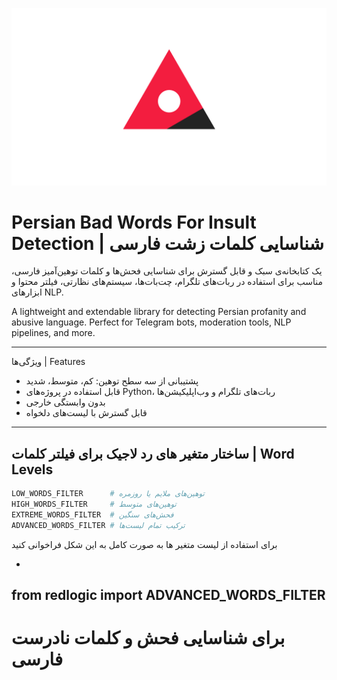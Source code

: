 ![Red Logic Logo](https://github.com/theredlogic/Red-Logic-Filters/raw/main/pic.jpg)

# Persian Bad Words For Insult Detection | شناسایی کلمات زشت فارسی

یک کتابخانه‌ی سبک و قابل گسترش برای شناسایی فحش‌ها و کلمات توهین‌آمیز فارسی، مناسب برای استفاده در ربات‌های تلگرام، چت‌بات‌ها، سیستم‌های نظارتی، فیلتر محتوا و ابزارهای NLP.

A lightweight and extendable library for detecting Persian profanity and abusive language. Perfect for Telegram bots, moderation tools, NLP pipelines, and more.

---

ویژگی‌ها | Features

- پشتیبانی از سه سطح توهین: کم، متوسط، شدید
- قابل استفاده در پروژه‌های Python، ربات‌های تلگرام و وب‌اپلیکیشن‌ها
- بدون وابستگی خارجی
- قابل گسترش با لیست‌های دلخواه

---

## ساختار متغیر های رد لاجیک برای فیلتر کلمات | Word Levels

```python
LOW_WORDS_FILTER      # توهین‌های ملایم یا روزمره
HIGH_WORDS_FILTER     # توهین‌های متوسط
EXTREME_WORDS_FILTER  # فحش‌های سنگین
ADVANCED_WORDS_FILTER # ترکیب تمام لیست‌ها
```


برای استفاده از لیست متغیر ها به صورت کامل به این شکل فراخوانی کنید




-
from redlogic import ADVANCED_WORDS_FILTER
-






# برای شناسایی فحش و کلمات نادرست فارسی
